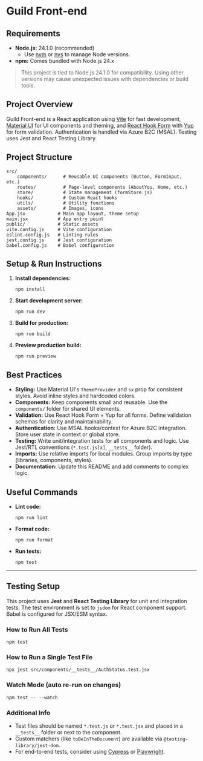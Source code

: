 # Guild Front-end

## Requirements

- **Node.js:** 24.1.0 (recommended)
  - Use [nvm](https://github.com/nvm-sh/nvm) or [nvs](https://github.com/jasongin/nvs) to manage Node versions.
- **npm:** Comes bundled with Node.js 24.x

> This project is tied to Node.js 24.1.0 for compatibility. Using other versions may cause unexpected issues with dependencies or build tools.

## Project Overview

Guild Front-end is a React application using [Vite](https://vitejs.dev/) for fast development, [Material UI](https://mui.com/) for UI components and theming, and [React Hook Form](https://react-hook-form.com/) with [Yup](https://github.com/jquense/yup) for form validation. Authentication is handled via Azure B2C (MSAL). Testing uses Jest and React Testing Library.

## Project Structure

```
src/
	components/      # Reusable UI components (Button, FormInput, etc.)
	routes/          # Page-level components (AboutYou, Home, etc.)
	store/           # State management (formStore.js)
	hooks/           # Custom React hooks
	utils/           # Utility functions
	assets/          # Images, icons
App.jsx            # Main app layout, theme setup
main.jsx           # App entry point
public/            # Static assets
vite.config.js     # Vite configuration
eslint.config.js   # Linting rules
jest.config.js     # Jest configuration
babel.config.js    # Babel configuration
```

## Setup & Run Instructions

1. **Install dependencies:**
   ```
   npm install
   ```
2. **Start development server:**
   ```
   npm run dev
   ```
3. **Build for production:**
   ```
   npm run build
   ```
4. **Preview production build:**
   ```
   npm run preview
   ```

## Best Practices

- **Styling:** Use Material UI's `ThemeProvider` and `sx` prop for consistent styles. Avoid inline styles and hardcoded colors.
- **Components:** Keep components small and reusable. Use the `components/` folder for shared UI elements.
- **Validation:** Use React Hook Form + Yup for all forms. Define validation schemas for clarity and maintainability.
- **Authentication:** Use MSAL hooks/context for Azure B2C integration. Store user state in context or global store.
- **Testing:** Write unit/integration tests for all components and logic. Use Jest/RTL conventions (`*.test.js[x]`, `__tests__` folder).
- **Imports:** Use relative imports for local modules. Group imports by type (libraries, components, styles).
- **Documentation:** Update this README and add comments to complex logic.

## Useful Commands

- **Lint code:**
  ```
  npm run lint
  ```
- **Format code:**
  ```
  npm run format
  ```
- **Run tests:**
  ```
  npm test
  ```

---

## Testing Setup

This project uses **Jest** and **React Testing Library** for unit and integration tests. The test environment is set to `jsdom` for React component support. Babel is configured for JSX/ESM syntax.

### How to Run All Tests

```
npm test
```

### How to Run a Single Test File

```
npx jest src/components/__tests__/AuthStatus.test.jsx
```

### Watch Mode (auto re-run on changes)

```
npm test -- --watch
```

### Additional Info

- Test files should be named `*.test.js` or `*.test.jsx` and placed in a `__tests__` folder or next to the component.
- Custom matchers (like `toBeInTheDocument`) are available via `@testing-library/jest-dom`.
- For end-to-end tests, consider using [Cypress](https://www.cypress.io/) or [Playwright](https://playwright.dev/).
